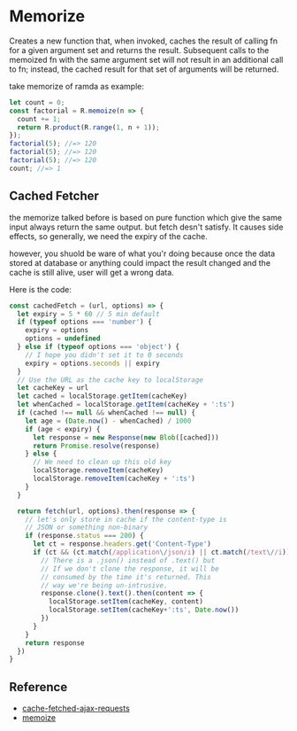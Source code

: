# Memorize
Creates a new function that, when invoked, caches the result of calling fn for a given argument set and returns the result.
Subsequent calls to the memoized fn with the same argument
set will not result in an additional call to fn;
instead, the cached result for that set of arguments will be returned.

take memorize of ramda as example:
```js
let count = 0;
const factorial = R.memoize(n => {
  count += 1;
  return R.product(R.range(1, n + 1));
});
factorial(5); //=> 120
factorial(5); //=> 120
factorial(5); //=> 120
count; //=> 1
```
## Cached Fetcher

the memorize talked before is based on pure function 
which give the same input always return the same output.
but fetch desn't satisfy. It causes side effects,
so generally, we need the expiry of the cache.

however, you shuold be ware of what you'r doing because
once the data stored at database  or anything could impact the
result changed and the cache is still alive, user will get a wrong data.

Here is the code:
```js
const cachedFetch = (url, options) => {
  let expiry = 5 * 60 // 5 min default
  if (typeof options === 'number') {
    expiry = options
    options = undefined
  } else if (typeof options === 'object') {
    // I hope you didn't set it to 0 seconds
    expiry = options.seconds || expiry
  }
  // Use the URL as the cache key to localStorage
  let cacheKey = url
  let cached = localStorage.getItem(cacheKey)
  let whenCached = localStorage.getItem(cacheKey + ':ts')
  if (cached !== null && whenCached !== null) {
    let age = (Date.now() - whenCached) / 1000
    if (age < expiry) {
      let response = new Response(new Blob([cached]))
      return Promise.resolve(response)
    } else {
      // We need to clean up this old key
      localStorage.removeItem(cacheKey)
      localStorage.removeItem(cacheKey + ':ts')
    }
  }

  return fetch(url, options).then(response => {
    // let's only store in cache if the content-type is
    // JSON or something non-binary
    if (response.status === 200) {
      let ct = response.headers.get('Content-Type')
      if (ct && (ct.match(/application\/json/i) || ct.match(/text\//i))) {
        // There is a .json() instead of .text() but
        // If we don't clone the response, it will be
        // consumed by the time it's returned. This
        // way we're being un-intrusive.
        response.clone().text().then(content => {
          localStorage.setItem(cacheKey, content)
          localStorage.setItem(cacheKey+':ts', Date.now())
        })
      }
    }
    return response
  })
}
```
## Reference
- [cache-fetched-ajax-requests](https://www.sitepoint.com/cache-fetched-ajax-requests/)
- [memoize](http://ramdajs.com/docs/#memoize)

